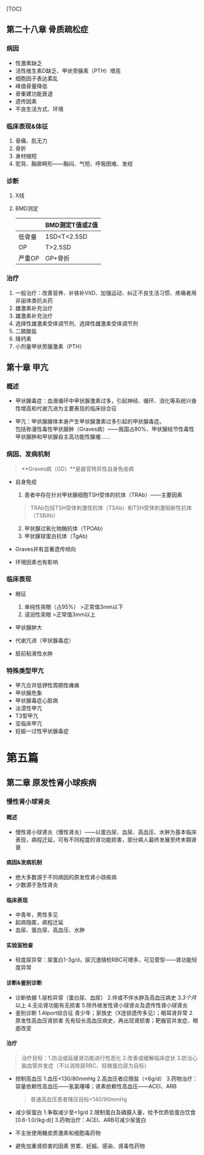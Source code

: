 [TOC]

## 第二十八章 骨质疏松症
### 病因
* 性激素缺乏
* 活性维生素D缺乏、甲状旁腺素（PTH）增高
* 细胞因子表达紊乱
* 峰值骨量降低
* 骨重建功能衰退
* 遗传因素
* 不良生活方式、环境

### 临床表现&体征
1. 骨痛、肌无力
2. 骨折
3. 身材缩短
4. 驼背、胸廓畸形——胸闷、气短、呼吸困难、发绀

### 诊断
1. X线
2. BMD测定
	
	||BMD测定T值或Z值|
	|---|---|
	|低骨量|1SD\<T\<2.5SD|
	|OP|T>2.5SD|
	|严重OP|OP+骨折|

### 治疗
1. 一般治疗：改善营养、补铁补VitD、加强运动、纠正不良生活习惯、疼痛者用非甾体类抗炎药
2. 雌激素补充治疗
3. 雄激素补充治疗
4. 选择性雄激素受体调节剂、选择性雌激素受体调节剂
5. 二膦酸盐
6. 降钙素
7. 小剂量甲状旁腺激素（PTH）


## 第十章 甲亢
### 概述

* 甲状腺毒症：血液循环中甲状腺激素过多，引起神经、循环、消化等系统兴奋性增高和代谢亢进为主要表现的临床综合征

* 甲亢：甲状腺腺体本身产生甲状腺激素过多引起的甲状腺毒症。<br>包括弥漫性毒性甲状腺肿（Graves病）——我国占80%、甲状腺结节性毒性甲状腺肿和甲状腺自主高功能性腺瘤......

### 病因、发病机制

> **Graves病（GD）**是器官特异性自身免疫病
* 自身免疫
	1. 患者中存在针对甲状腺细胞TSH受体的抗体（TRAb）——主要因素
	> TRAb包括TSH受体刺激性抗体（TSAb）和TSH受体刺激阻断性抗体（TSBAb）
	> 

	2. 甲状腺过氧化物酶抗体（TPOAb）
	3. 甲状腺球蛋白抗体（TgAb)
* Graves并有显著遗传倾向
* 环境因素也有影响



### 临床表现

* 眼征
	1. 单纯性突眼（占95%） >正常值3mm以下
	2. 浸润性突眼 >正常值3mm以上

* 甲状腺肿大
* 代谢亢进（甲状腺毒症）
* 胫前粘液性水肿



### 特殊类型甲亢

* 甲亢合并低钾性周期性瘫痪
* 甲状腺危象
* 甲状腺毒症心脏病
* 淡漠性甲亢
* T3型甲亢
* 亚临床甲亢
* 妊娠一过性甲状腺毒症


# 第五篇
## 第二章 原发性肾小球疾病
### 慢性肾小球肾炎
#### 概述
* 慢性肾小球肾炎（慢性肾炎）——以蛋白尿、血尿、高血压、水肿为基本临床表现，病程迁延，可有不同程度的肾功能损害，部分病人最终发展至终末期肾衰

#### 病因&发病机制
* 绝大多数源于不同病因的原发性肾小球疾病
* 少数源于急性肾炎

#### 临床表现
* 中青年，男性多见
* 起病隐匿，病程迁延
* 血尿、蛋白尿、高血压、水肿

#### 实验室检查
* 轻度尿异常：尿蛋白1-3g/d，尿沉渣镜检RBC可增多，可见管型——肾功能轻度异常

#### 诊断&鉴别诊断
* 诊断依据
	1.尿检异常（蛋白尿、血尿）
	2.伴或不伴水肿及高血压病史
	3.*3个月*以上
	4.无论肾功能有无损害
	5.除外继发性肾小球肾炎及遗传性肾小球肾炎
* 鉴别诊断
	1.Alport综合征	青少年；家族史（X连锁遗传多见）；眼耳肾异常
	2.原发性高血压肾损害	先有较长高血压病史，再出现肾损害；靶器官并发症、眼底改变

#### 治疗
> 治疗目标：1.防治或延缓肾功能进行性恶化	2.改善或缓解临床症状	3.防治心脑血管并发症（不以消除尿RBC、轻微蛋白尿为目标）

* 控制高血压	
	1.血压<130/80mmHg
	2.高血压者应限盐（<6g/d）
	3.药物治疗：容量依赖性高血压——氢氯噻嗪；肾素依赖性高血压——ACEI、ARB

	> 普通高血压患者降压目标<140/90mmHg
	> 

* 减少尿蛋白
	1.争取减少至<1g/d
	2.限制蛋白及磷摄入量，给予优质低蛋白饮食[0.6-1.0/(kg·d)]
	3.药物治疗：ACEI、ARB可减少尿蛋白

* 不主张使用糖皮质激素和细胞毒药物
* 避免加重肾损害的因素	劳累、妊娠、感染、肾毒性药物
